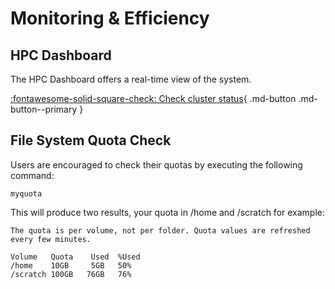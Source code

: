 # Monitoring & Efficiency

## HPC Dashboard

The HPC Dashboard offers a real-time view of the system.

[:fontawesome-solid-square-check: Check cluster status](http://srvrochpc001.uct.ac.za/db){ .md-button .md-button--primary }

## File System Quota Check

Users are encouraged to check their quotas by executing the following command:

``` shell
myquota
```

This will produce two results, your quota in /home and /scratch for example:

``` shell
The quota is per volume, not per folder. Quota values are refreshed every few minutes.

Volume   Quota    Used  %Used
/home    10GB     5GB   50%
/scratch 100GB   76GB   76%

```